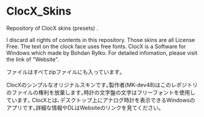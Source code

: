 # ClocX_Skins
Repository of ClocX skins (presets) .

I discard all rights of contents in this repository. Those skins are all License Free. The text on the clock face uses free fonts.
ClocX is a Software for Windows which made by Bohdan Rylko. For detailed infomation, please visit the link of "Website". 

ファイルはすべてzipファイルにも入っています｡

ClocXのシンプルなオリジナルスキンです｡製作者(MK-dev48)はこのレポジトリのファイルの権利を放棄します｡時計の文字盤の文字はフリーフォントを使用しています｡
ClocXとは､デスクトップ上にアナログ時計を表示できるWindowsのアプリです｡詳細な情報やDLはWebsiteのリンクを見てください｡
